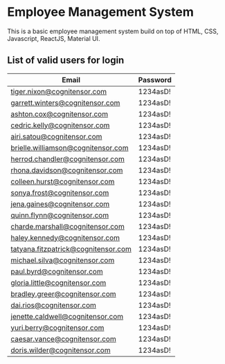 # Employee Management System

This is a basic employee management system build on top of HTML, CSS, Javascript, ReactJS, Material UI.

## List of valid users for login

| Email                               | Password |
| ----------------------------------- | -------- |
| tiger.nixon@cognitensor.com         | 1234asD! |
| garrett.winters@cognitensor.com     | 1234asD! |
| ashton.cox@cognitensor.com          | 1234asD! |
| cedric.kelly@cognitensor.com        | 1234asD! |
| airi.satou@cognitensor.com          | 1234asD! |
| brielle.williamson@cognitensor.com  | 1234asD! |
| herrod.chandler@cognitensor.com     | 1234asD! |
| rhona.davidson@cognitensor.com      | 1234asD! |
| colleen.hurst@cognitensor.com       | 1234asD! |
| sonya.frost@cognitensor.com         | 1234asD! |
| jena.gaines@cognitensor.com         | 1234asD! |
| quinn.flynn@cognitensor.com         | 1234asD! |
| charde.marshall@cognitensor.com     | 1234asD! |
| haley.kennedy@cognitensor.com       | 1234asD! |
| tatyana.fitzpatrick@cognitensor.com | 1234asD! |
| michael.silva@cognitensor.com       | 1234asD! |
| paul.byrd@cognitensor.com           | 1234asD! |
| gloria.little@cognitensor.com       | 1234asD! |
| bradley.greer@cognitensor.com       | 1234asD! |
| dai.rios@cognitensor.com            | 1234asD! |
| jenette.caldwell@cognitensor.com    | 1234asD! |
| yuri.berry@cognitensor.com          | 1234asD! |
| caesar.vance@cognitensor.com        | 1234asD! |
| doris.wilder@cognitensor.com        | 1234asD! |
